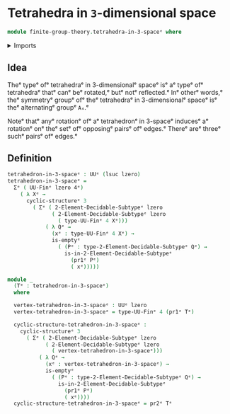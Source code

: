 # Tetrahedra in `3`-dimensional space

```agda
module finite-group-theory.tetrahedra-in-3-spaceᵉ where
```

<details><summary>Imports</summary>

```agda
open import foundation.dependent-pair-typesᵉ
open import foundation.empty-typesᵉ
open import foundation.universe-levelsᵉ

open import univalent-combinatorics.2-element-decidable-subtypesᵉ
open import univalent-combinatorics.cyclic-finite-typesᵉ
open import univalent-combinatorics.finite-typesᵉ
```

</details>

## Idea

Theᵉ typeᵉ ofᵉ tetrahedraᵉ in 3-dimensionalᵉ spaceᵉ isᵉ aᵉ typeᵉ ofᵉ tetrahedraᵉ thatᵉ canᵉ
beᵉ rotated,ᵉ butᵉ notᵉ reflected.ᵉ Inᵉ otherᵉ words,ᵉ theᵉ symmetryᵉ groupᵉ ofᵉ theᵉ
tetrahedraᵉ in 3-dimensionalᵉ spaceᵉ isᵉ theᵉ alternatingᵉ groupᵉ `A₄`.ᵉ

Noteᵉ thatᵉ anyᵉ rotationᵉ ofᵉ aᵉ tetrahedronᵉ in 3-spaceᵉ inducesᵉ aᵉ rotationᵉ onᵉ theᵉ setᵉ
ofᵉ opposingᵉ pairsᵉ ofᵉ edges.ᵉ Thereᵉ areᵉ threeᵉ suchᵉ pairsᵉ ofᵉ edges.ᵉ

## Definition

```agda
tetrahedron-in-3-spaceᵉ : UUᵉ (lsuc lzero)
tetrahedron-in-3-spaceᵉ =
  Σᵉ ( UU-Finᵉ lzero 4ᵉ)
    ( λ Xᵉ →
      cyclic-structureᵉ 3
        ( Σᵉ ( 2-Element-Decidable-Subtypeᵉ lzero
              ( 2-Element-Decidable-Subtypeᵉ lzero
                ( type-UU-Finᵉ 4 Xᵉ)))
            ( λ Qᵉ →
              (xᵉ : type-UU-Finᵉ 4 Xᵉ) →
              is-emptyᵉ
                ( (Pᵉ : type-2-Element-Decidable-Subtypeᵉ Qᵉ) →
                  is-in-2-Element-Decidable-Subtypeᵉ
                    (pr1ᵉ Pᵉ)
                    ( xᵉ)))))

module _
  (Tᵉ : tetrahedron-in-3-spaceᵉ)
  where

  vertex-tetrahedron-in-3-spaceᵉ : UUᵉ lzero
  vertex-tetrahedron-in-3-spaceᵉ = type-UU-Finᵉ 4 (pr1ᵉ Tᵉ)

  cyclic-structure-tetrahedron-in-3-spaceᵉ :
    cyclic-structureᵉ 3
      ( Σᵉ ( 2-Element-Decidable-Subtypeᵉ lzero
            ( 2-Element-Decidable-Subtypeᵉ lzero
              ( vertex-tetrahedron-in-3-spaceᵉ)))
          ( λ Qᵉ →
            (xᵉ : vertex-tetrahedron-in-3-spaceᵉ) →
            is-emptyᵉ
              ( (Pᵉ : type-2-Element-Decidable-Subtypeᵉ Qᵉ) →
                is-in-2-Element-Decidable-Subtypeᵉ
                  (pr1ᵉ Pᵉ)
                  ( xᵉ))))
  cyclic-structure-tetrahedron-in-3-spaceᵉ = pr2ᵉ Tᵉ
```